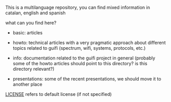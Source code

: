 This is a multilanguage repository, you can find mixed information in catalan, english and spanish

what can you find here?

- basic: articles 

- howto: technical articles with a very pragmatic approach about different topics related to guifi (spectrum, wifi, systems, protocols, etc.)

- info: documentation related to the guifi project in general (probably some of the howto articles should point to this directory? is this directory relevant?)

- presentations: some of the recent presentations, we should move it to another place

[LICENSE](./LICENSE) refers to default license (if not specified)
